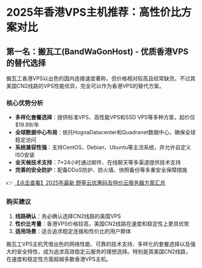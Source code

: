 # 2025年香港VPS主机推荐：高性价比方案对比

## 第一名：搬瓦工(BandWaGonHost) - 优质香港VPS的替代选择

搬瓦工香港VPS以出色的国内连接速度著称，但价格相对较高且经常缺货。不过其美国CN2线路的VPS性能优异，完全可以作为香港VPS的替代方案。

### 核心优势分析

- **多样化套餐选择**：提供标准VPS、高性能VPS和SSD VPS等多种方案，起价仅$19.99/年
- **全球数据中心布局**：依托HognaDatacenter和Quadranet数据中心，确保全球稳定访问
- **系统兼容性强**：支持CentOS、Debian、Ubuntu等主流系统，并允许自定义ISO安装
- **全天候技术支持**：7×24小时通过邮件、在线聊天等多渠道提供技术支持
- **完善的安全防护**：配备DDoS防护、防火墙、快照备份等多重安全保障措施

👉 [【点击查看】2025年最新 野草云优惠码及特价云服务器方案汇总](https://bit.ly/yecaoyun)

### 购买建议

1. **线路确认**：务必确认选择CN2线路的美国VPS
2. **性价比考量**：香港VPS价格较高，美国CN2线路在速度和稳定性上更具优势
3. **适用场景**：适合追求稳定连接和性价比的用户群体

搬瓦工VPS主机凭借出色的网络性能、可靠的技术支持、多样化的套餐选择以及强大的安全特性，成为追求高效稳定云服务的理想选择。特别是其美国CN2线路，在速度和稳定性方面超越多数香港VPS主机。